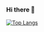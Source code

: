 ### Hi there 👋

[![Top Langs](https://github-readme-stats.vercel.app/api/top-langs/?username=kouhei
)](https://github.com/anuraghazra/github-readme-stats)


<!--
**kouhei/kouhei** is a ✨ _special_ ✨ repository because its `README.md` (this file) appears on your GitHub profile.

Here are some ideas to get you started:

- 🔭 I’m currently working on ...
- 🌱 I’m currently learning ...
- 👯 I’m looking to collaborate on ...
- 🤔 I’m looking for help with ...
- 💬 Ask me about ...
- 📫 How to reach me: ...
- 😄 Pronouns: ...
- ⚡ Fun fact: ...
-->
